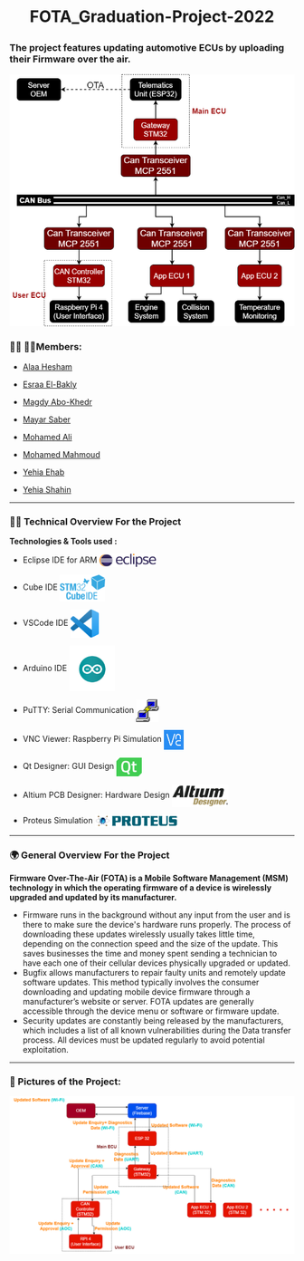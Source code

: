 # <p align="center">FOTA_Graduation-Project-2022</p>

### The project features updating automotive ECUs by uploading their Firmware over the air.

<p align="center">
  <img width="650" src="/assets/Main/detailedDiagram.png ">
</p>

### 👨‍🎓 👩‍🎓Members:

- <a href="https://github.com/AlaaHM9" target="_blank">Alaa Hesham</a>

- <a href="https://github.com/Esraa-Elbakly" target="_blank">Esraa El-Bakly</a>

- <a href="https://github.com/MagdyAboKhedr" target="_blank">Magdy Abo-Khedr</a>

- <a href="https://github.com/MayarSaber" target="_blank">Mayar Saber</a>

- <a href="https://github.com/MohamedHassan98" target="_blank">Mohamed Ali</a>

- <a href="https://github.com/momahmoud22" target="_blank">Mohamed Mahmoud</a>

- <a href="https://github.com/YehiaEhab16" target="_blank">Yehia Ehab</a>

- <a href="https://github.com/yehia2000000" target="_blank">Yehia Shahin</a>

<hr>

### 👨‍💻 Technical Overview For the Project

**Technologies & Tools used :**

- Eclipse IDE for ARM <img width="100" align="center" src="/assets/Main/eclipseLogo.png">

- Cube IDE <img width="80" align="center" src="/assets/Main/cubeLogo.png">

- VSCode IDE <img width="50" align="center" src="/assets/Main/vscodeLogo.png">

- Arduino IDE <img width="80" align="center" src="/assets/Main/arduinoLogo.png">

- PuTTY: Serial Communication <img width="40" align="center" src="/assets/Main/puttyLogo.png">

- VNC Viewer: Raspberry Pi Simulation <img width="35" align="center" src="/assets/Main/vncviewerLogo.png">

- Qt Designer: GUI Design <img width="45" align="center" src="/assets/Main/qtdesignerLogo.png">

- Altium PCB Designer: Hardware Design <img width="100" align="center" src="/assets/Main/altiumLogo.png">

- Proteus Simulation <img width="150" align="center" src="/assets/Main/proteusLogo.png">

<hr>

### 🌍 General Overview For the Project

**Firmware Over-The-Air (FOTA) is a Mobile Software Management (MSM) technology in which the operating firmware of a device is wirelessly upgraded and updated by its manufacturer.**

- Firmware runs in the background without any input from the user and is there to make sure the device's hardware runs properly. The process of downloading these updates wirelessly usually takes little time, depending on the connection speed and the size of the update. This saves businesses the time and money spent sending a technician to have each one of their cellular devices physically upgraded or updated.
- Bugfix allows manufacturers to repair faulty units and remotely update software updates. This method typically involves the consumer downloading and updating mobile device firmware through a manufacturer’s website or server. FOTA updates are generally accessible through the device menu or software or firmware update.
- Security updates are constantly being released by the manufacturers, which includes a list of all known vulnerabilities during the Data transfer process. All devices must be updated regularly to avoid potential exploitation.

<hr>
 
### 📄 Pictures of the Project:
<p align="center">
<img width="900" src="/assets/Main/systemDiagram.png">
</p>
